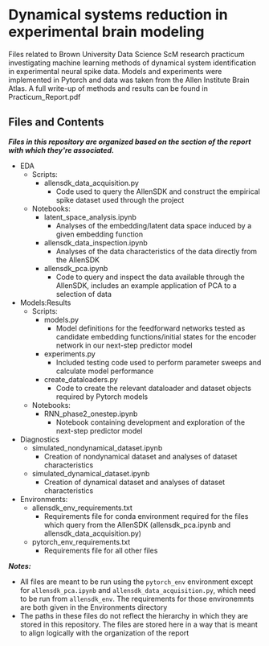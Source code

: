 # Dynamical systems reduction in experimental brain modeling
Files related to Brown University Data Science ScM research practicum investigating machine learning methods of dynamical system identification in experimental neural spike data. Models and experiments were implemented in Pytorch and data was taken from the Allen Institute Brain Atlas. A full write-up of methods and results can be found in Practicum_Report.pdf

## Files and Contents
***Files in this repository are organized based on the section of the report with which they're associated.***

- EDA
    - Scripts:
        - allensdk_data_acquisition.py
            - Code used to query the AllenSDK and construct the empirical spike dataset used through the project
    - Notebooks:
        - latent_space_analysis.ipynb
            - Analyses of the embedding/latent data space induced by a given embedding function
        - allensdk_data_inspection.ipynb
            - Analyses of the data characteristics of the data directly from the AllenSDK
        - allensdk_pca.ipynb
            - Code to query and inspect the data available through the AllenSDK, includes an example application of PCA to a selection of data
- Models:Results
    - Scripts:
        - models.py
            - Model definitions for the feedforward networks tested as candidate embedding functions/initial states for the encoder network in our next-step predictor model
        - experiments.py
            - Included testing code used to perform parameter sweeps and calculate model performance
        - create_dataloaders.py
            - Code to create the relevant dataloader and dataset objects required by Pytorch models
    - Notebooks:
        - RNN_phase2_onestep.ipynb
            - Notebook containing development and exploration of the next-step predictor model
- Diagnostics
    - simulated_nondynamical_dataset.ipynb
        - Creation of nondynamical dataset and analyses of dataset characteristics
    - simulated_dynamical_dataset.ipynb
        - Creation of dynamical dataset and analyses of dataset characteristics
- Environments:
    - allensdk_env_requirements.txt
        - Requirements file for conda environment required for the files which query from the AllenSDK (allensdk_pca.ipynb and allensdk_data_acquisition.py)
    - pytorch_env_requirements.txt
        - Requirements file for all other files

***Notes:***
 - All files are meant to be run using the `pytorch_env` environment except for `allensdk_pca.ipynb` and `allensdk_data_acquisition.py`, which need to be run from `allensdk_env`. The requirements for those environemnts are both given in the Environments directory
 - The paths in these files do not reflect the hierarchy in which they are stored in this repository. The files are stored here in a way that is meant to align logically with the organization of the report
